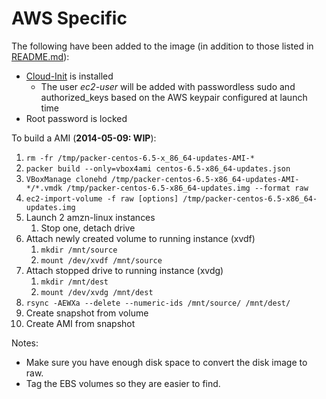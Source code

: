 AWS Specific
==========

The following have been added to the image (in addition to those listed in [README.md](README.md)):

  * [Cloud-Init](http://cloudinit.readthedocs.org/en/latest/) is installed
    * The user *ec2-user* will be added with passwordless sudo and authorized_keys based on the AWS keypair configured at launch time
  * Root password is locked

To build a AMI (**2014-05-09: WIP**):

  1. `rm -fr /tmp/packer-centos-6.5-x_86_64-updates-AMI-*`
  1. `packer build --only=vbox4ami centos-6.5-x86_64-updates.json`
  1. `VBoxManage clonehd /tmp/packer-centos-6.5-x86_64-updates-AMI-*/*.vmdk /tmp/packer-centos-6.5-x86_64-updates.img --format raw`
  1. `ec2-import-volume -f raw [options] /tmp/packer-centos-6.5-x86_64-updates.img`
  1. Launch 2 amzn-linux instances
     1. Stop one, detach drive
  1. Attach newly created volume to running instance (xvdf)
     1. `mkdir /mnt/source`
     1. `mount /dev/xvdf /mnt/source`
  1. Attach stopped drive to running instance (xvdg)
     1. `mkdir /mnt/dest`
     1. `mount /dev/xvdg /mnt/dest`
  1. `rsync -AEWXa --delete --numeric-ids /mnt/source/ /mnt/dest/`
  1. Create snapshot from volume
  1. Create AMI from snapshot

Notes:

  * Make sure you have enough disk space to convert the disk image to raw.
  * Tag the EBS volumes so they are easier to find.
